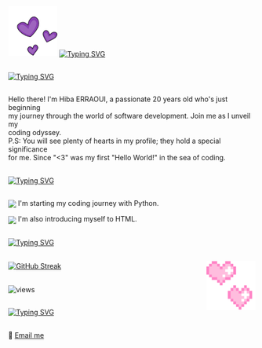 <!-- <img src="https://github.com/er-hiba/er-hiba/raw/dfa02a22716fd51ecefef43110ef20d255a2020a/kitty.gif" align="right" height="150">

<a href="https://git.io/typing-svg">
  <img src="https://readme-typing-svg.demolab.com?font=VT323&size=28&duration=4896&pause=&color=FF849E&center=true&vCenter=true&multiline=true&width=450&height=100&lines=%E2%99%A1+Hello+everyone!+I'm+Hiba+%40er-hiba+%E2%99%A1;Welcome+to+my+profile!" alt="Typing SVG" /></a>

![views](https://komarev.com/ghpvc/?username=er-hiba&color=FF849E)

## ♡ Who am I
Hi! My name is Hiba ERRAOUI.  
I am a passionate 20-year-old on an exhilarating journey through the world of software development.
My boundless curiosity fuels my drive to tackle new challenges and acquire fresh skills. I owe my start in this exciting realm to some remarkable individuals 
who have inspired me. My aspiration? To not only meet them but to one day stand alongside them, sharing our collective passion and expertise.

## ♡ Skills and technologies
<img width="30" /> <img src="https://cdn.jsdelivr.net/gh/devicons/devicon/icons/python/python-original.svg" align="center" height="30" alt="python logo"  />
I'm just getting started on my coding journey, and Python is my launchpad.

## ♡ GitHub Stats
[![GitHub Streak](https://streak-stats.demolab.com/?user=er-hiba&theme=dracula)](https://git.io/streak-stats)

## ♡ Contact information
📧 [email me](mailto:hibah.erraoui@gmail.com) -->

<div>
  <img src="https://github.com/er-hiba/er-hiba/blob/d1ab2d30b4a96f7a0ae7af8eff303b5e55d281d8/3purplehearts.gif" height="100" width="auto">  
  <a href="https://git.io/typing-svg"><img src="https://readme-typing-svg.demolab.com?    font=Courier+Prime&size=32&pause=1&color=E53F71&center=true&vCenter=true&multiline=true&random=true&width=715&height=100&lines=Hello+and+welcome+to+my+Code+Canvas" alt="Typing SVG" align="center" /></a>
</div>

<!-- <div align="center">
  <img src="https://github.com/er-hiba/er-hiba/raw/dfa02a22716fd51ecefef43110ef20d255a2020a/kitty.gif" height="140">
  <a href="https://git.io/typing-svg">
    <img src="https://readme-typing-svg.demolab.com?font=Courier+Prime&size=30&pause=1&color=E53F71&center=true&vCenter=true&multiline=true&random=true&width=715&height=120&lines=%E2%99%A1+Hello+and+welcome+to+my+Code+Canvas+%E2%99%A1" alt="Typing SVG" align="center" /> </a> <img src="https://github.com/er-hiba/er-hiba/raw/dfa02a22716fd51ecefef43110ef20d255a2020a/kitty.gif" height="140"> 
</div> -->

## 
<a href="https://git.io/typing-svg"><img src="https://readme-typing-svg.demolab.com?font=Courier+Prime&size=35&pause=1&color=4BA3D2&vCenter=false&multiline=true&repeat=false&random=false&width=1225&height=40&lines=♡+Me+from+behind+the+screen+:" alt="Typing SVG" /></a>
##
Hello there! I'm Hiba ERRAOUI, a passionate 20 years old who's just beginning   
my journey through the world of software development. Join me as I unveil my   
coding odyssey.  
P.S: You will see plenty of hearts in my profile; they hold a special significance  
for me. Since "<3" was my first "Hello World!" in the sea of coding.

<!-- <div style="display: flex; align-items: center;">
  <img src="https://github.com/er-hiba/er-hiba/blob/d1ab2d30b4a96f7a0ae7af8eff303b5e55d281d8/sea.gif" height="120" width="200" align="right" >
    Hello there! I'm Hiba ERRAOUI, a passionate 20 years old who's just beginning<br>
    my journey through the world of software development. Join me as I unveil my<br> 
    coding odyssey.<br>
    P.S: You will see plenty of hearts in my profile; they hold a special significance<br>
    for me. Since "<3" was my first "Hello World!" in the sea of coding.
</div> -->

##
<a href="https://git.io/typing-svg"><img src="https://readme-typing-svg.demolab.com?font=Courier+Prime&size=35&pause=1&color=4BA3D2&vCenter=false&multiline=true&repeat=false&random=false&width=1270&height=45&lines=♡+Tech+Exploration+:" alt="Typing SVG" /></a>
##
<img src="https://cdn.jsdelivr.net/gh/devicons/devicon/icons/python/python-original.svg" align="center" height="30"> I'm starting my coding journey with Python.

<img src="https://img.icons8.com/color/64/null/html-5--v1.png" align="center" height="32"> I'm also introducing myself to HTML.

##
<a href="https://git.io/typing-svg"><img src="https://readme-typing-svg.demolab.com?font=Courier+Prime&size=35&pause=1&color=4BA3D2&vCenter=false&multiline=true&repeat=false&random=false&width=1225&height=40&lines=♡+GitHub+Stats+:" alt="Typing SVG" /></a>
##

<img src="https://github.com/er-hiba/er-hiba/blob/d1ab2d30b4a96f7a0ae7af8eff303b5e55d281d8/2hearts.gif" align="right" height="100">
<a href="https://git.io/streak-stats"><img src="https://streak-stats.demolab.com?user=er-hiba&hide_border=false&card_width=550&border=4BA3D2&background=AE296800&stroke=4BA3D2&currStreakNum=E53F71&dates=9C3587&ring=9C3587&sideNums=F54952&sideLabels=E53F71&currStreakLabel=E53F71&fire=F54952" alt="GitHub Streak" align="center" /></a>  
<br> <br>

![views](https://komarev.com/ghpvc/?username=er-hiba&color=F54952) 
##
<a href="https://git.io/typing-svg"><img src="https://readme-typing-svg.demolab.com?font=Courier+Prime&size=35&pause=1&color=4BA3D2&vCenter=false&multiline=true&repeat=false&random=false&width=1100&height=45&lines=♡+Contact+Information+:" alt="Typing SVG" /></a>
##
📧 [Email me](mailto:hibah.erraoui@gmail.com)

